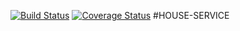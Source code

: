 [![Build Status](https://travis-ci.org/KNehe/House-Rent-MicroServices.svg?branch=house-service)](https://travis-ci.org/KNehe/House-Rent-MicroServices)
[![Coverage Status](https://coveralls.io/repos/github/KNehe/House-Rent-MicroServices/badge.svg?branch=house-service)](https://coveralls.io/github/KNehe/House-Rent-MicroServices?branch=house-service)
#HOUSE-SERVICE